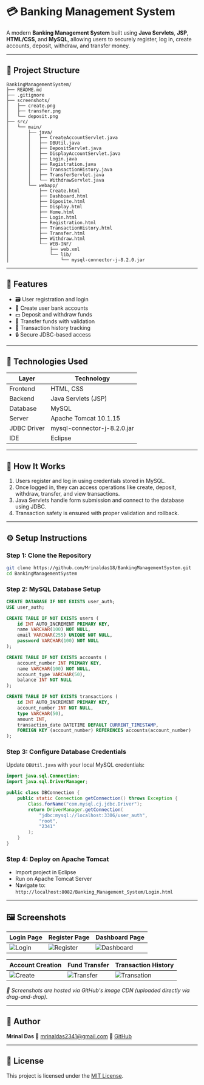 # 💳 Banking Management System

A modern **Banking Management System** built using **Java Servlets**, **JSP**, **HTML/CSS**, and **MySQL**, allowing users to securely register, log in, create accounts, deposit, withdraw, and transfer money.

---

## 📁 Project Structure

```
BankingManagementSystem/
├── README.md
├── .gitignore
├── screenshots/
│   ├── create.png
│   ├── transfer.png
│   └── deposit.png
├── src/
│   └── main/
│       ├── java/
│       │   ├── CreateAccountServlet.java
│       │   ├── DBUtil.java
│       │   ├── DepositServlet.java
│       │   ├── DisplayAccountServlet.java
│       │   ├── Login.java
│       │   ├── Registration.java
│       │   ├── TransactionHistory.java
│       │   ├── TransferServlet.java
│       │   └── WithdrawServlet.java
│       └── webapp/
│           ├── Create.html
│           ├── Dashboard.html
│           ├── Diposite.html
│           ├── Display.html
│           ├── Home.html
│           ├── Login.html
│           ├── Registration.html
│           ├── TransactionHistory.html
│           ├── Transfer.html
│           ├── Withdraw.html
│           └── WEB-INF/
│               ├── web.xml
│               └── lib/
│                   └── mysql-connector-j-8.2.0.jar
```

---

## 🚀 Features

* 🗃️ User registration and login
* 📅 Create user bank accounts
* 💵 Deposit and withdraw funds
* 💸 Transfer funds with validation
* 🔄 Transaction history tracking
* 🔒 Secure JDBC-based access

---

## 🧰 Technologies Used

| Layer       | Technology                  |
| ----------- | --------------------------- |
| Frontend    | HTML, CSS                   |
| Backend     | Java Servlets (JSP)         |
| Database    | MySQL                       |
| Server      | Apache Tomcat 10.1.15       |
| JDBC Driver | mysql-connector-j-8.2.0.jar |
| IDE         | Eclipse                     |

---

## 🧪 How It Works

1. Users register and log in using credentials stored in MySQL.
2. Once logged in, they can access operations like create, deposit, withdraw, transfer, and view transactions.
3. Java Servlets handle form submission and connect to the database using JDBC.
4. Transaction safety is ensured with proper validation and rollback.

---

## ⚙️ Setup Instructions

### Step 1: Clone the Repository

```bash
git clone https://github.com/Mrinaldas18/BankingManagementSystem.git
cd BankingManagementSystem
```

### Step 2: MySQL Database Setup

```sql
CREATE DATABASE IF NOT EXISTS user_auth;
USE user_auth;

CREATE TABLE IF NOT EXISTS users (
    id INT AUTO_INCREMENT PRIMARY KEY,
    name VARCHAR(100) NOT NULL,
    email VARCHAR(255) UNIQUE NOT NULL,
    password VARCHAR(100) NOT NULL
);

CREATE TABLE IF NOT EXISTS accounts (
    account_number INT PRIMARY KEY,
    name VARCHAR(100) NOT NULL,
    account_type VARCHAR(50),
    balance INT NOT NULL
);

CREATE TABLE IF NOT EXISTS transactions (
    id INT AUTO_INCREMENT PRIMARY KEY,
    account_number INT NOT NULL,
    type VARCHAR(50),
    amount INT,
    transaction_date DATETIME DEFAULT CURRENT_TIMESTAMP,
    FOREIGN KEY (account_number) REFERENCES accounts(account_number)
);
```

### Step 3: Configure Database Credentials

Update `DBUtil.java` with your local MySQL credentials:

```java
import java.sql.Connection;
import java.sql.DriverManager;

public class DBConnection {
    public static Connection getConnection() throws Exception {
        Class.forName("com.mysql.cj.jdbc.Driver");
        return DriverManager.getConnection(
            "jdbc:mysql://localhost:3306/user_auth",
            "root",
            "2341"
        );
    }
}
```

### Step 4: Deploy on Apache Tomcat

* Import project in Eclipse
* Run on Apache Tomcat Server
* Navigate to: `http://localhost:8082/Banking_Management_System/Login.html`

---

## 🖼️ Screenshots

| Login Page                      | Register Page                         | Dashboard Page                          |
| ------------------------------- | ------------------------------------- | --------------------------------------- |
| ![Login](https://github.com/user-attachments/assets/7e586f1c-5b19-4a26-acad-f9751bff160a) | ![Register](https://github.com/user-attachments/assets/5bf118e7-6142-44a7-8eb9-a2baee3c1ac6) | ![Dashboard](https://github.com/user-attachments/assets/487c3e42-9d9a-4ceb-b0d3-9b335e9cab7f) |

| Account Creation                  | Fund Transfer                         | Transaction History                 |
| --------------------------------- | ------------------------------------- | ----------------------------------- |
| ![Create](https://github.com/user-attachments/assets/25353e56-dbac-478a-88b6-c308caaa2396) | ![Transfer](https://github.com/user-attachments/assets/f122f6f3-74bd-4c39-91ae-0f98fd75ae6d) | ![Transation](https://github.com/user-attachments/assets/d74f93c2-13d8-422d-8f38-ca7aa130849b) |

*📸 Screenshots are hosted via GitHub's image CDN (uploaded directly via drag-and-drop).*

---

## 🙋 Author

**Mrinal Das**
📧 [mrinaldas2341@gmail.com](mailto:mrinaldas2341@gmail.com)
🔗 [GitHub](https://github.com/Mrinaldas18)

---

## 📃 License

This project is licensed under the [MIT License](LICENSE).
